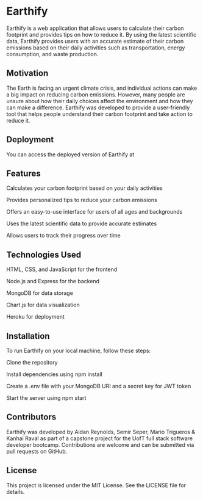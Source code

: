 # Earthify

Earthify is a web application that allows users to calculate their carbon footprint and provides tips on how to reduce it. By using the latest scientific data, Earthify provides users with an accurate estimate of their carbon emissions based on their daily activities such as transportation, energy consumption, and waste production.

## Motivation

The Earth is facing an urgent climate crisis, and individual actions can make a big impact on reducing carbon emissions. However, many people are unsure about how their daily choices affect the environment and how they can make a difference. Earthify was developed to provide a user-friendly tool that helps people understand their carbon footprint and take action to reduce it.

## Deployment

You can access the deployed version of Earthify at

## Features

Calculates your carbon footprint based on your daily activities

Provides personalized tips to reduce your carbon emissions

Offers an easy-to-use interface for users of all ages and backgrounds

Uses the latest scientific data to provide accurate estimates

Allows users to track their progress over time

## Technologies Used

HTML, CSS, and JavaScript for the frontend

Node.js and Express for the backend

MongoDB for data storage

Chart.js for data visualization

Heroku for deployment

## Installation

To run Earthify on your local machine, follow these steps:

Clone the repository

Install dependencies using npm install

Create a .env file with your MongoDB URI and a secret key for JWT token

Start the server using npm start

## Contributors

Earthify was developed by Aidan Reynolds, Semir Seper, Mario Trigueros & Kanhai Raval as part of a capstone project for the UofT full stack software developer bootcamp. Contributions are welcome and can be submitted via pull requests on GitHub.

## License

This project is licensed under the MIT License. See the LICENSE file for details.